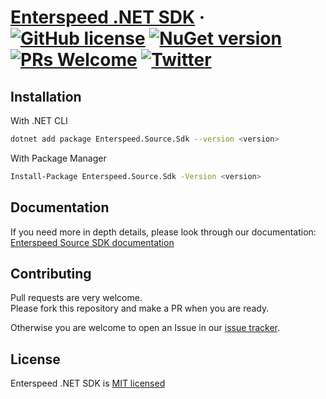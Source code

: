 # [Enterspeed .NET SDK](https://www.enterspeed.com/) &middot; [![GitHub license](https://img.shields.io/badge/license-MIT-blue.svg)](./LICENSE) [![NuGet version](https://img.shields.io/nuget/v/Enterspeed.Source.Sdk)](https://www.nuget.org/packages/Enterspeed.Source.Sdk/) [![PRs Welcome](https://img.shields.io/badge/PRs-welcome-brightgreen.svg)](https://github.com/enterspeedhq/enterspeed-sdk-dotnet/pulls) [![Twitter](https://img.shields.io/twitter/follow/enterspeedhq?style=social)](https://twitter.com/enterspeedhq)

## Installation

With .NET CLI

```bash
dotnet add package Enterspeed.Source.Sdk --version <version>
```

With Package Manager

```bash
Install-Package Enterspeed.Source.Sdk -Version <version>
```

## Documentation

If you need more in depth details, please look through our documentation:  
[Enterspeed Source SDK documentation](./documentation/README.md)

## Contributing

Pull requests are very welcome.  
Please fork this repository and make a PR when you are ready.  

Otherwise you are welcome to open an Issue in our [issue tracker](https://github.com/enterspeedhq/enterspeed-sdk-dotnet/issues).

## License

Enterspeed .NET SDK is [MIT licensed](./LICENSE)
